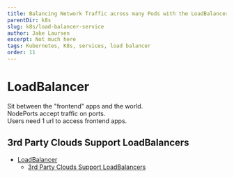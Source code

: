 ```yaml
---
title: Balancing Network Traffic across many Pods with the LoadBalancer Service
parentDir: k8s
slug: k8s/load-balancer-service
author: Jake Laursen
excerpt: Not much here
tags: Kubernetes, K8s, services, load balancer
order: 11
---
```


# LoadBalancer
Sit between the "frontend" apps and the world.  
NodePorts accept traffic on ports.  
Users need 1 url to access frontend apps.  

## 3rd Party Clouds Support LoadBalancers

- [LoadBalancer](#loadbalancer)
  - [3rd Party Clouds Support LoadBalancers](#3rd-party-clouds-support-loadbalancers)